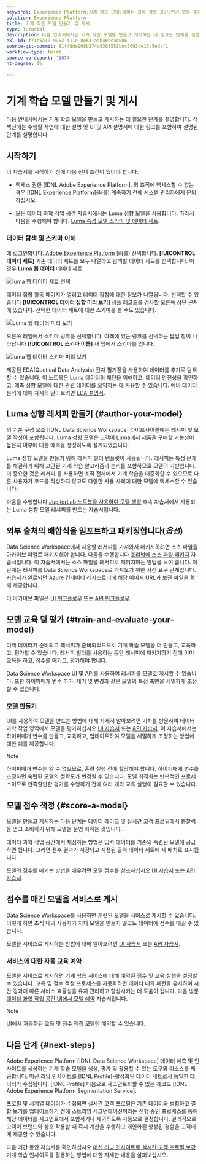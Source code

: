 ```yaml
---
keywords: Experience Platform;기계 학습 모델;데이터 과학 작업 공간;인기 있는 주제;모델 작성 및 게시
solution: Experience Platform
title: 기계 학습 모델 만들기 및 게시
type: Tutorial
description: 다음 안내서에서는 기계 학습 모델을 만들고 게시하는 데 필요한 단계를 설명합니다.
exl-id: f71e5a17-9952-411e-8e6a-aab46bc4c006
source-git-commit: 81f48de908b274d836f551bec5693de13c5edaf1
workflow-type: tm+mt
source-wordcount: '1074'
ht-degree: 0%

---
```



# 기계 학습 모델 만들기 및 게시

다음 안내서에서는 기계 학습 모델을 만들고 게시하는 데 필요한 단계를 설명합니다. 각 섹션에는 수행할 작업에 대한 설명 및 UI 및 API 설명서에 대한 링크를 포함하여 설명된 단계를 설명합니다.

## 시작하기

이 자습서를 시작하기 전에 다음 전제 조건이 있어야 합니다.

- 액세스 권한 [!DNL Adobe Experience Platform]. 의 조직에 액세스할 수 없는 경우 [!DNL Experience Platform]을(를) 계속하기 전에 시스템 관리자에게 문의하십시오.

- 모든 데이터 과학 작업 공간 자습서에서는 Luma 성향 모델을 사용합니다. 따라서 다음을 수행해야 합니다. [Luma 속성 모델 스키마 및 데이터 세트](./create-luma-data.md).

### 데이터 탐색 및 스키마 이해

에 로그인합니다. [Adobe Experience Platform](https://platform.adobe.com/) 을(를) 선택합니다. **[!UICONTROL 데이터 세트]** 기존 데이터 세트를 모두 나열하고 탐색할 데이터 세트를 선택합니다. 이 경우 **Luma 웹 데이터** 데이터 세트.

![luma 웹 데이터 세트 선택](../images/models-recipes/model-walkthrough/luma-dataset.png)

데이터 집합 활동 페이지가 열리고 데이터 집합에 대한 정보가 나열됩니다. 선택할 수 있습니다 **[!UICONTROL 데이터 집합 미리 보기]** 샘플 레코드를 검사할 오른쪽 상단 근처에 있습니다. 선택한 데이터 세트에 대한 스키마를 볼 수도 있습니다.

![Luma 웹 데이터 미리 보기](../images/models-recipes/model-walkthrough/preview-dataset.png)

오른쪽 레일에서 스키마 링크를 선택합니다. 아래에 있는 링크를 선택하는 팝업 창이 나타납니다 **[!UICONTROL 스키마 이름]** 새 탭에서 스키마를 엽니다.

![luma 웹 데이터 스키마 미리 보기](../images/models-recipes/model-walkthrough/preview-schema.png)

제공된 EDA(Quetical Data Analysis) 전자 필기장을 사용하여 데이터를 추가로 탐색할 수 있습니다. 이 노트북은 Luma 데이터의 패턴을 이해하고, 데이터 안전성을 확인하고, 예측 성향 모델에 대한 관련 데이터를 요약하는 데 사용할 수 있습니다. 예비 데이터 분석에 대해 자세히 알아보려면 [EDA 설명서](../jupyterlab/eda-notebook.md).

## Luma 성향 레서피 만들기 {#author-your-model}

의 기본 구성 요소 [!DNL Data Science Workspace] 라이프사이클에는 레서피 및 모델 작성이 포함됩니다. Luma 성향 모델은 고객이 Luma에서 제품을 구매할 가능성이 높은지 여부에 대한 예측을 생성하도록 설계되었습니다.

Luma 성향 모델을 만들기 위해 레서피 빌더 템플릿이 사용됩니다. 레서피는 특정 문제를 해결하기 위해 고안된 기계 학습 알고리즘과 논리를 포함하므로 모델의 기반입니다. 더 중요한 것은 레서피 를 사용하면 조직 전체에서 기계 학습을 대중화할 수 있으므로 다른 사용자가 코드를 작성하지 않고도 다양한 사용 사례에 대한 모델에 액세스할 수 있습니다.

다음을 수행합니다 [JupiterLab 노트북을 사용하여 모델 생성](../jupyterlab/create-a-model.md) 후속 자습서에서 사용되는 Luma 성향 모델 레서피를 만드는 자습서입니다.

## 외부 출처의 배합식을 임포트하고 패키징합니다(*옵션*)

Data Science Workspace에서 사용할 레서피를 가져와서 패키지하려면 소스 파일을 아카이브 파일로 패키지해야 합니다. 다음을 수행합니다 [조리법에 소스 파일 패키지](./package-source-files-recipe.md) 자습서입니다. 이 자습서에서는 소스 파일을 레서피로 패키지하는 방법을 보여 줍니다. 이 단계는 레서피를 Data Science Workspace로 가져오기 위한 사전 요구 단계입니다. 자습서가 완료되면 Azure 컨테이너 레지스트리에 해당 이미지 URL과 보관 파일을 함께 제공합니다.

이 아카이브 파일은 [UI 워크플로우](./import-packaged-recipe-ui.md) 또는 [API 워크플로우](./import-packaged-recipe-api.md).

## 모델 교육 및 평가 {#train-and-evaluate-your-model}

이제 데이터가 준비되고 레서피가 준비되었으므로 기계 학습 모델을 더 만들고, 교육하고, 평가할 수 있습니다. 레서피 빌더를 사용하는 동안 레서피에 패키지하기 전에 이미 교육을 하고, 점수를 매기고, 평가해야 합니다.

Data Science Workspace UI 및 API를 사용하여 레서피를 모델로 게시할 수 있습니다. 또한 하이퍼매개 변수 추가, 제거 및 변경과 같은 모델의 특정 측면을 세밀하게 조정할 수 있습니다.

### 모델 만들기

UI를 사용하여 모델을 만드는 방법에 대해 자세히 알아보려면 기차를 방문하여 데이터 과학 작업 영역에서 모델을 평가하십시오 [UI 자습서](./train-evaluate-model-ui.md) 또는 [API 자습서](./train-evaluate-model-api.md). 이 자습서에서는 하이퍼매개 변수를 만들고, 교육하고, 업데이트하여 모델을 세밀하게 조정하는 방법에 대한 예를 제공합니다.

>[!NOTE]
>
> 하이퍼매개 변수는 알 수 없으므로, 훈련 실행 전에 할당해야 합니다. 하이퍼매개 변수를 조정하면 숙련된 모델의 정확도가 변경될 수 있습니다. 모델 최적화는 반복적인 프로세스이므로 만족할만한 평가를 수행하기 전에 여러 개의 교육 실행이 필요할 수 있습니다.

## 모델 점수 책정 {#score-a-model}

모델을 만들고 게시하는 다음 단계는 데이터 레이크 및 실시간 고객 프로필에서 통찰력을 얻고 소비하기 위해 모델을 운영 화하는 것입니다.

데이터 과학 작업 공간에서 채점하는 방법은 입력 데이터를 기존의 숙련된 모델에 공급하면 됩니다. 그러면 점수 결과가 저장되고 지정된 출력 데이터 세트에 새 배치로 표시됩니다.

모델의 점수를 매기는 방법을 배우려면 모델 점수를 참조하십시오 [UI 자습서](./score-model-ui.md) 또는 [API 자습서](./score-model-api.md).

## 점수를 매긴 모델을 서비스로 게시

Data Science Workspace를 사용하면 훈련된 모델을 서비스로 게시할 수 있습니다. 이렇게 하면 조직 내의 사용자가 자체 모델을 만들지 않고도 데이터에 점수를 매길 수 있습니다.

모델을 서비스로 게시하는 방법에 대해 알아보려면 [UI 자습서](./publish-model-service-ui.md) 또는 [API 자습서](./publish-model-service-api.md).

### 서비스에 대한 자동 교육 예약

모델을 서비스로 게시하면 기계 학습 서비스에 대해 예약된 점수 및 교육 실행을 설정할 수 있습니다. 교육 및 점수 책정 프로세스를 자동화하면 데이터 내의 패턴을 유지하여 시간 경과에 따른 서비스 효율성을 유지 관리하고 향상시키는 데 도움이 됩니다. 다음 방문 [데이터 과학 작업 공간 UI에서 모델 예약](./schedule-models-ui.md) 자습서입니다.

>[!NOTE]
>
> UI에서 자동화된 교육 및 점수 책정 모델만 예약할 수 있습니다.

## 다음 단계 {#next-steps}

Adobe Experience Platform [!DNL Data Science Workspace] 데이터 예측 및 인사이트를 생성하는 기계 학습 모델을 생성, 평가 및 활용할 수 있는 도구와 리소스를 제공합니다. 머신 러닝 인사이트를 [!DNL Profile]-활성화된 데이터 세트로서 동일한 데이터가 수집됩니다. [!DNL Profile] 다음으로 세그먼트화할 수 있는 레코드 [!DNL Adobe Experience Platform Segmentation Service].

프로필 및 시계열 데이터가 수집되면 실시간 고객 프로필은 기존 데이터와 병합하고 결합 보기를 업데이트하기 전에 스트리밍 세그먼테이션이라는 진행 중인 프로세스를 통해 해당 데이터를 세그먼트에서 포함하거나 제외하도록 자동으로 결정합니다. 결과적으로 고객이 브랜드와 상호 작용할 때 즉시 계산을 수행하고 개인화된 향상된 경험을 고객에게 제공할 수 있습니다.

다음 기간 동안 자습서를 확인하십시오 [머신 러닝 인사이트로 실시간 고객 프로필 보강](./enrich-profile.md) 기계 학습 인사이트를 활용하는 방법에 대한 자세한 내용을 살펴보십시오.
